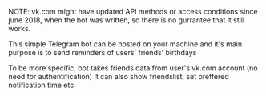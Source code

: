 NOTE: vk.com might have updated API methods or access conditions since june 2018, when the bot was written, so there is no gurrantee that it still works.

This simple Telegram bot can be hosted on your machine and it's main purpose is to send reminders of users' friends' birthdays 

To be more specific, bot takes friends data from user's vk.com account (no need for authentification)
It can also show friendslist, set preffered notification time etc

